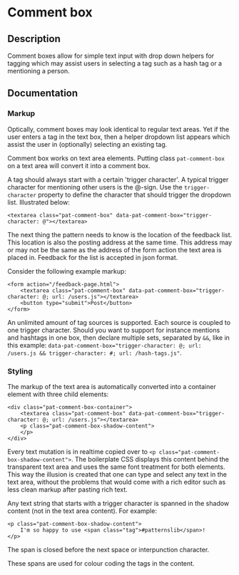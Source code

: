 # Comment box

## Description

Comment boxes allow for simple text input with drop down helpers for tagging which may assist users in selecting a tag such as a hash tag or a mentioning a person. 

## Documentation

### Markup

Optically, comment boxes may look identical to regular text areas. Yet if the user enters a tag in the text box, then a helper dropdown list appears which assist the user in (optionally) selecting an existing tag. 

Comment box works on text area elements. Putting class `pat-comment-box` on a text area will convert it into a comment box. 

A tag should always start with a certain 'trigger character'. A typical trigger character for mentioning other users is the @-sign. Use the `trigger-character` property to define the character that should trigger the dropdown list. Illustrated below:

    <textarea class="pat-comment-box" data-pat-comment-box="trigger-character: @"></textarea>

The next thing the pattern needs to know is the location of the feedback list. This location is also the posting address at the same time. This address may or may not be the same as the address of the form action the text area is placed in. Feedback for the list is accepted in json format.

Consider the following example markup:

    <form action="/feedback-page.html">
        <textarea class="pat-comment-box" data-pat-comment-box="trigger-character: @; url: /users.js"></textarea>
        <button type="submit">Post</button>
    </form>
    
An unlimited amount of tag sources is supported. Each source is coupled to one trigger character. Should you want to support for instance mentions and hashtags in one box, then declare multiple sets, separated by `&&`, like in this example: `data-pat-comment-box="trigger-character: @; url: /users.js && trigger-character: #; url: /hash-tags.js"`.
    
### Styling

The markup of the text area is automatically converted into a container element with three child elements:

    <div class="pat-comment-box-container">
        <textarea class="pat-comment-box" data-pat-comment-box="trigger-character: @; url: /users.js"></textarea>
        <p class="pat-comment-box-shadow-content">
        </p>
    </div>

Every text mutation is in realtime copied over to `<p class="pat-comment-box-shadow-content">`. The boilerplate CSS displays this content behind the transparent text area and uses the same font treatment for both elements. This way the illusion is created that one can type and select any text in the text area, without the problems that would come with a rich editor such as less clean markup after pasting rich text. 

Any text string that starts with a trigger character is spanned in the shadow content (not in the text area content). For example: 

    <p class="pat-comment-box-shadow-content">
        I'm so happy to use <span class="tag">#patternslib</span>!
    </p>
    
The span is closed before the next space or interpunction character. 

These spans are used for colour coding the tags in the content.





